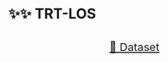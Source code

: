 # ✨✨ TRT-LOS 

<div align="center">
</div>
<div align="center" style="font-size: 22px; margin-top: 20px; margin-bottom: 20px; line-height: 2.5;">

  <a href="https://pan.quark.cn/s/9c38a7f983cd">🤗 Dataset</a>
</div>
